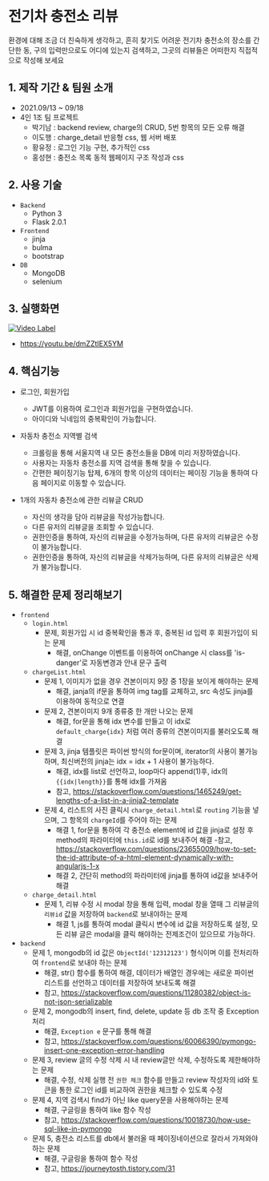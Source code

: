 # 전기차 충전소 리뷰
환경에 대해 조금 더 친숙하게 생각하고, 흔히 찾기도 어려운 전기차 충전소의 장소를 간단한 동, 구의 입력만으로도 어디에 있는지 검색하고, 그곳의 리뷰들은 어떠한지 직접적으로  작성해 보세요

## 1. 제작 기간 & 팀원 소개

- 2021.09/13 ~ 09/18
- 4인 1조 팀 프로젝트
   - 박기남 : backend review, charge의 CRUD, 5번 항목의 모든 오류 해결
   - 이도행 : charge_detail 반응형 css, 웹 서버 배포
   - 황유정 : 로그인 기능 구현, 추가적인 css
   - 홍성현 : 충전소 목록 동적 웹페이지 구조 작성과 css



## 2. 사용 기술

- `Backend`
   - Python 3
   - Flask 2.0.1
- `Frontend`
   - jinja
   - bulma
   - bootstrap
- `DB`
   - MongoDB
   - selenium


## 3. 실행화면
[![Video Label](http://img.youtube.com/vi/dmZZtIEX5YM/0.jpg)](https://youtu.be/dmZZtIEX5YM)
- https://youtu.be/dmZZtIEX5YM

## 4. 핵심기능

- 로그인, 회원가입
   - JWT를 이용하여 로그인과 회원가입을 구현하였습니다.
   - 아이디와 닉네임의 중복확인이 가능합니다.

- 자동차 충전소 지역별 검색
   - 크롤링을 통해 서울지역 내 모든 충전소들을 DB에 미리 저장하였습니다.
   - 사용자는 자동차 충전소를 지역 검색을 통해 찾을 수 있습니다.
   - 간편한 페이징기능 탑제, 6개의 항목 이상의 데이터는 페이징 기능을 통하여 다음 페이지로 이동할 수 있습니다.

- 1개의 자동차 충전소에 관한 리뷰글 CRUD
   - 자신의 생각을 담아 리뷰글을 작성가능합니다.
   - 다른 유저의 리뷰글을 조회할 수 있습니다.
   - 권한인증을 통하여, 자신의 리뷰글을 수정가능하며, 다른 유저의 리뷰글은 수정이 불가능합니다.
   - 권한인증을 통하여, 자신의 리뷰글을 삭제가능하며, 다른 유저의 리뷰글은 삭제가 불가능합니다.
   
## 5. 해결한 문제 정리해보기
- `frontend`
   - `login.html`
      - 문제, 회원가입 시 id 중복확인을 통과 후, 중복된 id 입력 후 회원가입이 되는 문제
         - 해결, onChange 이벤트를 이용하여 onChange 시 class를 'is-danger'로 자동변경과 안내 문구 출력
   - `chargeList.html`
      - 문제 1, 이미지가 없을 경우 견본이미지 9장 중 1장을 보이게 해야하는 문제
         - 해결, janja의 if문을 통하여 img tag를 교체하고, src 속성도 jinja를 이용하여 동적으로 연결
      - 문제 2, 견본이미지 9개 종류중 한 개만 나오는 문제
         - 해결, for문을 통해 idx 변수를 만들고 이 idx로 `default_charge{idx}` 처럼 여러 종류의 견본이미지를 불러오도록 해결
      - 문제 3, jinja 템플릿은 파이썬 방식의 for문이며, iterator의 사용이 불가능하며, 최신버전의 jinja는 idx = idx + 1 사용이 불가능하다.
         - 해결, idx를 list로 선언하고, loop마다 append(1)후, idx의 `{{idx|length}}`를 통해 idx를 가져옴
         - 참고, https://stackoverflow.com/questions/1465249/get-lengths-of-a-list-in-a-jinja2-template
      - 문제 4, 리스트의 사진 클릭시 `charge_detail.html`로 `routing` 기능을 넣으며, 그 항목의 `chargeId`를 주어야 하는 문제
         - 해결 1, for문을 통하여 각 충전소 element에 id 값을 jinja로 설정 후 method의 파라미터에 `this.id`로 id를 보내주어 해결
            -참고, https://stackoverflow.com/questions/23655009/how-to-set-the-id-attribute-of-a-html-element-dynamically-with-angularjs-1-x
         - 해결 2, 간단히 method의 파라미터에 jinja를 통하여 id값을 보내주어 해결
   - `charge_detail.html`
      - 문제 1, 리뷰 수정 시 modal 창을 통해 입력, modal 창을 열때 그 리뷰글의 `리뷰id` 값을 저장하여 `backend`로 보내야하는 문제
         - 해결 1,  js를 통하여 modal 클릭시 변수에 id 값을 저장하도록 설정, 모든 리뷰 글은 modal을 클릭 해야하는 전제조건이 있으므로 가능하다.
- `backend`
   - 문제 1, mongodb의 id 값은 `ObjectId('12312123')` 형식이며 이를 전처리하여 `frontend`로 보내야 하는 문제
      - 해결, str() 함수를 통하여 해결, 데이터가 배열인 경우에는 새로운 파이썬 리스트를 선언하고 데이터를 저장하여 보내도록 해결
      - 참고, https://stackoverflow.com/questions/11280382/object-is-not-json-serializable
   - 문제 2, mongodb의 insert, find, delete, update 등 db 조작 중 Exception 처리
      - 해결, `Exception e` 문구를 통해 해결
      - 참고, https://stackoverflow.com/questions/60066390/pymongo-insert-one-exception-error-handling
   - 문제 3, review 글의 수정 삭제 시 내 review글만 삭제, 수정하도록 제한해야하는 문제
      - 해결, 수정, 삭제 실행 전 `권한 체크` 함수를 만들고 review 작성자의 id와 토큰을 통한 로그인 id를 비교하여 권한을 체크할 수 있도록 수정
   - 문제 4, 지역 검색시 find가 아닌 like query문을 사용해야하는 문제
      - 해결, 구글링을 통하여 like 함수 작성
      - 참고, https://stackoverflow.com/questions/10018730/how-use-sql-like-in-pymongo
   - 문제 5, 충전소 리스트를 db에서 불러올 때 페이징네이션으로 잘라서 가져와야하는 문제
      - 해결, 구글링을 통하여 함수 작성
      - 참고, https://journeytosth.tistory.com/31
